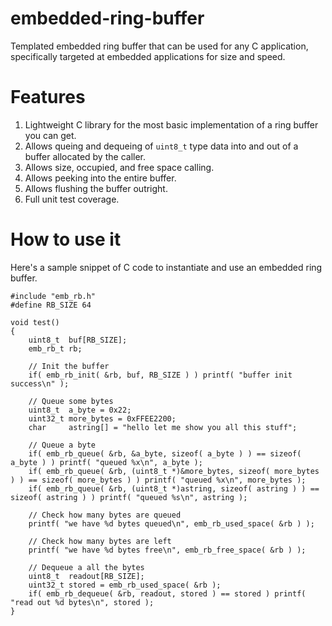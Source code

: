 # embedded-ring-buffer
Templated embedded ring buffer that can be used for any C application, specifically targeted at embedded applications for size and speed.

# Features
1. Lightweight C library for the most basic implementation of a ring buffer you can get.
2. Allows queing and dequeing of `uint8_t` type data into and out of a buffer allocated by the caller.
3. Allows size, occupied, and free space calling.
4. Allows peeking into the entire buffer.
5. Allows flushing the buffer outright.
6. Full unit test coverage.

# How to use it
Here's a sample snippet of C code to instantiate and use an embedded ring buffer.
```
#include "emb_rb.h"
#define RB_SIZE 64

void test()
{
    uint8_t  buf[RB_SIZE];
    emb_rb_t rb;

    // Init the buffer
    if( emb_rb_init( &rb, buf, RB_SIZE ) ) printf( "buffer init success\n" );

    // Queue some bytes
    uint8_t  a_byte = 0x22;
    uint32_t more_bytes = 0xFFEE2200;
    char     astring[] = "hello let me show you all this stuff";

    // Queue a byte
    if( emb_rb_queue( &rb, &a_byte, sizeof( a_byte ) ) == sizeof( a_byte ) ) printf( "queued %x\n", a_byte );
    if( emb_rb_queue( &rb, (uint8_t *)&more_bytes, sizeof( more_bytes ) ) == sizeof( more_bytes ) ) printf( "queued %x\n", more_bytes );
    if( emb_rb_queue( &rb, (uint8_t *)astring, sizeof( astring ) ) == sizeof( astring ) ) printf( "queued %s\n", astring );

    // Check how many bytes are queued
    printf( "we have %d bytes queued\n", emb_rb_used_space( &rb ) );

    // Check how many bytes are left
    printf( "we have %d bytes free\n", emb_rb_free_space( &rb ) );

    // Dequeue a all the bytes
    uint8_t  readout[RB_SIZE];
    uint32_t stored = emb_rb_used_space( &rb );
    if( emb_rb_dequeue( &rb, readout, stored ) == stored ) printf( "read out %d bytes\n", stored );
}
```
  
